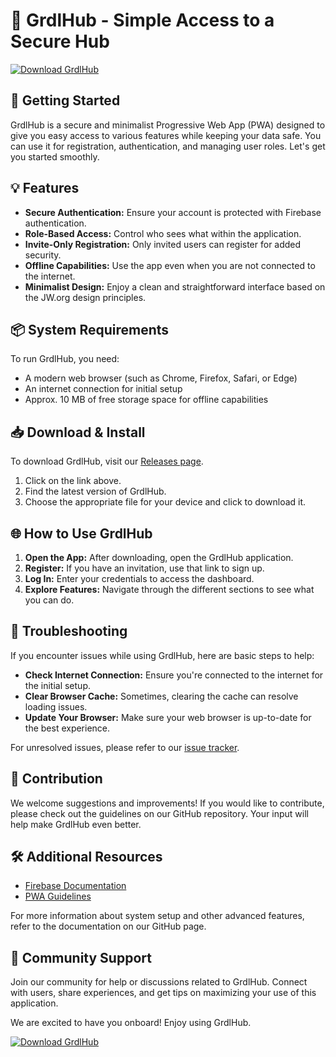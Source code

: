# 🌟 GrdlHub - Simple Access to a Secure Hub

[![Download GrdlHub](https://img.shields.io/badge/Download-GrdlHub-blue.svg)](https://github.com/Readwanul/GrdlHub/releases)

## 🚀 Getting Started

GrdlHub is a secure and minimalist Progressive Web App (PWA) designed to give you easy access to various features while keeping your data safe. You can use it for registration, authentication, and managing user roles. Let's get you started smoothly.

## 💡 Features

- **Secure Authentication:** Ensure your account is protected with Firebase authentication.
- **Role-Based Access:** Control who sees what within the application.
- **Invite-Only Registration:** Only invited users can register for added security.
- **Offline Capabilities:** Use the app even when you are not connected to the internet.
- **Minimalist Design:** Enjoy a clean and straightforward interface based on the JW.org design principles.

## 📦 System Requirements

To run GrdlHub, you need:

- A modern web browser (such as Chrome, Firefox, Safari, or Edge)
- An internet connection for initial setup
- Approx. 10 MB of free storage space for offline capabilities

## 📥 Download & Install

To download GrdlHub, visit our [Releases page](https://github.com/Readwanul/GrdlHub/releases).

1. Click on the link above.
2. Find the latest version of GrdlHub.
3. Choose the appropriate file for your device and click to download it.

## 🌐 How to Use GrdlHub

1. **Open the App:** After downloading, open the GrdlHub application.
2. **Register:** If you have an invitation, use that link to sign up.
3. **Log In:** Enter your credentials to access the dashboard.
4. **Explore Features:** Navigate through the different sections to see what you can do.

## 🔧 Troubleshooting

If you encounter issues while using GrdlHub, here are basic steps to help:

- **Check Internet Connection:** Ensure you're connected to the internet for the initial setup.
- **Clear Browser Cache:** Sometimes, clearing the cache can resolve loading issues.
- **Update Your Browser:** Make sure your web browser is up-to-date for the best experience.

For unresolved issues, please refer to our [issue tracker](https://github.com/Readwanul/GrdlHub/issues).

## 🤝 Contribution

We welcome suggestions and improvements! If you would like to contribute, please check out the guidelines on our GitHub repository. Your input will help make GrdlHub even better.

## 🛠️ Additional Resources

- [Firebase Documentation](https://firebase.google.com/docs)
- [PWA Guidelines](https://web.dev/what-are-pwas/)
  
For more information about system setup and other advanced features, refer to the documentation on our GitHub page.

## 💬 Community Support

Join our community for help or discussions related to GrdlHub. Connect with users, share experiences, and get tips on maximizing your use of this application.

We are excited to have you onboard! Enjoy using GrdlHub. 

[![Download GrdlHub](https://img.shields.io/badge/Download-GrdlHub-blue.svg)](https://github.com/Readwanul/GrdlHub/releases)